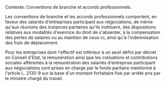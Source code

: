 Contexte: Conventions de branche et accords professionnels.

Les conventions de branche et les accords professionnels comportent, en faveur des salariés d'entreprises participant aux négociations, de même qu'aux réunions des instances paritaires qu'ils instituent, des dispositions relatives aux modalités d'exercice du droit de s'absenter, à la compensation des pertes de salaires ou au maintien de ceux-ci, ainsi qu'à l'indemnisation des frais de déplacement.

Pour les entreprises dont l'effectif est inférieur à un seuil défini par décret en Conseil d'Etat, la rémunération ainsi que les cotisations et contributions sociales afférentes à la rémunération des salariés d'entreprise participant aux négociations sont prises en charge par le fonds paritaire mentionné à l'article L. 2135-9 sur la base d'un montant forfaitaire fixé par arrêté pris par le ministre chargé du travail.